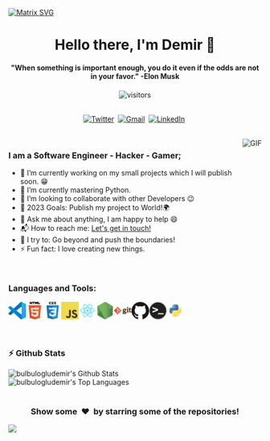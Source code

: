[![Matrix SVG](https://raw.githubusercontent.com/rodrigograca31/rodrigograca31/master/matrix.svg)](https://www.youtube.com/watch?v=SDkAGkd4NLc) 
<p>
  <h1 align="center"><b>Hello there, I'm Demir 👋</b></h1>
</p>

<p>
  <h4 align="center"><b>"When something is important enough, you do it even if the odds are not in your favor." -Elon Musk</b></h4>
</p>
<p align="center">
    <img align="center" alt="visitors" src="https://profile-counter.glitch.me/bulbulogludemir/count.svg" />
</p>
<p align="center">
<br>
<a href="https://twitter.com/demirbulbuloglu"><img src="https://img.shields.io/badge/Twitter-%230077B5.svg?&style=for-the-badge&logo=Twitter&logoColor=white" alt="Twitter" /></a>&nbsp;
<a href="mailto:demirbulbuloglu61@gmail.com?subject=Hello, Demir"><img src="https://img.shields.io/badge/gmail-%23D14836.svg?&style=for-the-badge&logo=gmail&logoColor=white" alt="Gmail"/></a>&nbsp;
<a href="https://www.linkedin.com/in/demirbulbuloglu"><img src="https://img.shields.io/badge/LinkedIn-%230077B5.svg?&style=for-the-badge&logo=LinkedIn&logoColor=white" alt="LinkedIn" /></a>&nbsp;
</p>

<br>

<img align="right" height="270px" alt="GIF" src="https://i.pinimg.com/originals/e4/26/70/e426702edf874b181aced1e2fa5c6cde.gif" />

### I am a Software Engineer - Hacker - Gamer;
- 🔭 I’m currently working on my small projects which I will publish soon. 😁
- 🌱 I’m currently mastering Python.
- 👯 I’m looking to collaborate with other Developers 😉
- 🥅 2023 Goals: Publish my project to World!🌍
- 💬 Ask me about anything, I am happy to help 😄
- 📬 How to reach me: [Let's get in touch!][linkedin]
- 🧗 I try to: Go beyond and push the boundaries!
- ⚡ Fun fact: I love creating new things.

<br>

### Languages and Tools: 

<img align="left" alt="Visual Studio Code" width="35px" src="https://raw.githubusercontent.com/github/explore/80688e429a7d4ef2fca1e82350fe8e3517d3494d/topics/visual-studio-code/visual-studio-code.png" />
<img align="left" alt="HTML5" width="35px" src="https://raw.githubusercontent.com/github/explore/80688e429a7d4ef2fca1e82350fe8e3517d3494d/topics/html/html.png" />
<img align="left" alt="CSS3" width="35px" src="https://raw.githubusercontent.com/github/explore/80688e429a7d4ef2fca1e82350fe8e3517d3494d/topics/css/css.png" />
<img align="left" alt="JavaScript" width="35px" src="https://raw.githubusercontent.com/github/explore/80688e429a7d4ef2fca1e82350fe8e3517d3494d/topics/javascript/javascript.png" />
<img align="left" alt="React" width="35px" src="https://raw.githubusercontent.com/github/explore/80688e429a7d4ef2fca1e82350fe8e3517d3494d/topics/react/react.png" />
<img align="left" alt="Node.js" width="35px" src="https://raw.githubusercontent.com/github/explore/80688e429a7d4ef2fca1e82350fe8e3517d3494d/topics/nodejs/nodejs.png"/>
<img align="left" alt="Git" width="35px" src="https://raw.githubusercontent.com/github/explore/80688e429a7d4ef2fca1e82350fe8e3517d3494d/topics/git/git.png" />
<img align="left" alt="GitHub" width="35px" src="https://raw.githubusercontent.com/github/explore/78df643247d429f6cc873026c0622819ad797942/topics/github/github.png" />
<img align="left" alt="HTML5" width="35px" src="https://raw.githubusercontent.com/github/explore/80688e429a7d4ef2fca1e82350fe8e3517d3494d/topics/terminal/terminal.png"/>
<img align="left" alt="Python" width="35px" src="https://raw.githubusercontent.com/github/explore/80688e429a7d4ef2fca1e82350fe8e3517d3494d/topics/python/python.png" />
<br>
<br>
<br>
<br>


### :zap: Github Stats

  <img align="left" src="https://github-readme-stats.sumanth-talluri.vercel.app/api?username=bulbulogludemir&show_icons=true&title_color=fff&icon_color=79ff97&text_color=efefef&bg_color=24292e" alt="bulbulogludemir's Github Stats" width="60%">
  
<img src="https://github-readme-stats.vercel.app/api/top-langs/?username=bulbulogludemir&theme=tokyonight" width="37%" alt="bulbulogludemir's Top Languages">


<br>

<br>

<div align="center">
<h3 align="center">Show some &nbsp;❤️&nbsp; by starring some of the repositories!</h3>
</div><img src="https://github.com/punitkmryh/punitkmryh/blob/master/wave.svg" />

[twitter]: https://twitter.com/demirbulbuloglu
[linkedin]: https://www.linkedin.com/in/demirbulbuloglu
